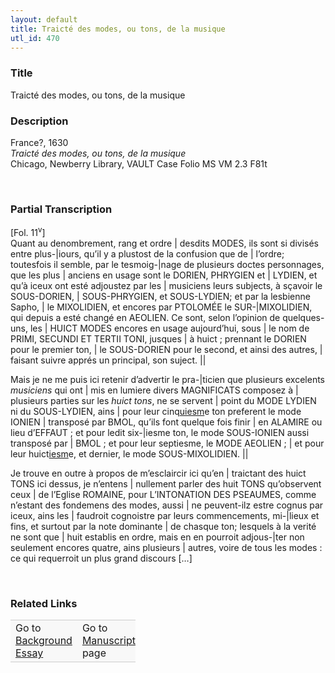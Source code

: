 ```yaml
---  
layout: default  
title: Traicté des modes, ou tons, de la musique  
utl_id: 470
---
```


### Title

Traicté des modes, ou tons, de la musique

### Description

<p>France?, 1630<br /><em>Traicté des modes, ou tons, de la musique</em><br />
Chicago, Newberry Library, VAULT Case Folio MS VM 2.3 F81t</p>
<p> </p>


### Partial Transcription

<p>[Fol. 11<sup>v</sup>]<br />
Quant au denombrement, rang et ordre | desdits MODES, ils sont si divisés entre plus-|iours, qu’il y a plustost de la confusion que de | l’ordre; toutesfois il semble, par le tesmoig-|nage de plusieurs doctes personnages, que les plus | anciens en usage sont le DORIEN, PHRYGIEN et | LYDIEN, et qu’à iceux ont esté adjoustez par les | musiciens leurs subjects, à sçavoir le SOUS-DORIEN, | SOUS-PHRYGIEN, et SOUS-LYDIEN; et par la lesbienne Sapho, | le MIXOLIDIEN, et encores par PTOLOMÉE le SUR-|MIXOLIDIEN, qui depuis a esté changé en AEOLIEN. Ce sont, selon l’opinion de quelques-uns, les | HUICT MODES encores en usage aujourd’hui, sous | le nom de PRIMI, SECUNDI ET TERTII TONI, jusques | à huict ; prennant le DORIEN pour le premier ton, | le SOUS-DORIEN pour le second, et ainsi des autres, | faisant suivre apprés un principal, son suject. ||</p>
<p>Mais je ne me puis ici retenir d’advertir le pra-|ticien que plusieurs excelents <em>musiciens</em> qui ont | mis en lumiere divers MAGNIFICATS composez à | plusieurs parties sur les <em>huict tons</em>, ne se servent | point du MODE LYDIEN ni du SOUS-LYDIEN, ains | pour leur cinq<u>uiesm</u>e ton preferent le mode IONIEN | transposé par BMOL, qu’ils font quelque fois finir | en ALAMIRE ou lieu d’EFFAUT ; et pour ledit six-|iesme ton, le mode SOUS-IONIEN aussi transposé par | BMOL ; et pour leur septiesme, le MODE AEOLIEN ; | et pour leur huict<u>iesm</u>e, et dernier, le mode SOUS-MIXOLIDIEN. ||</p>
<p>Je trouve en outre à propos de m’esclaircir ici qu’en | traictant des huict TONS ici dessus, je n’entens | nullement parler des huit TONS qu’observent ceux | de l’Eglise ROMAINE, pour L’INTONATION DES PSEAUMES, comme n’estant des fondemens des modes, aussi | ne peuvent-ilz estre cognus par iceux, ains les | faudroit cognoistre par leurs commencements, mi-|lieux et fins, et surtout par la note dominante | de chasque ton; lesquels à la verité ne sont que | huit establis en ordre, mais en en pourroit adjous-|ter non seulement encores quatre, ains plusieurs | autres, voire de tous les modes : ce qui requerroit un plus grand discours […]</p>
<p> </p>


### Related Links

<table border="0.5" cellpadding="1" cellspacing="1" style="width: 200px; background-color:#F8F8F8;">
    <tbody style="border-color:#ccc">
        <tr style="border-color:#ccc">
            <td>Go to <a href="https://centerfordigitalhumanities.github.io/Newberry-French-paleography/_background_essay/470" target="_blank">Background Essay</a></td>
            <td>Go to <a href="https://centerfordigitalhumanities.github.io/Newberry-French-paleography/www/record.html?id=470" target="_blank">Manuscript</a> page</td>
        </tr>
    </tbody>
</table>